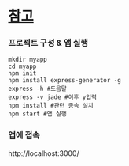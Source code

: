 # [참고](http://expressjs.com/ko/starter/generator.html)

### 프로젝트 구성 & 앱 실행
```cli
mkdir myapp
cd myapp
npm init
npm install express-generator -g
express -h #도움말
express -v jade #이후 y입력
npm install #관련 종속 설치
npm start #앱 실행
```

### 앱에 접속
http://localhost:3000/
